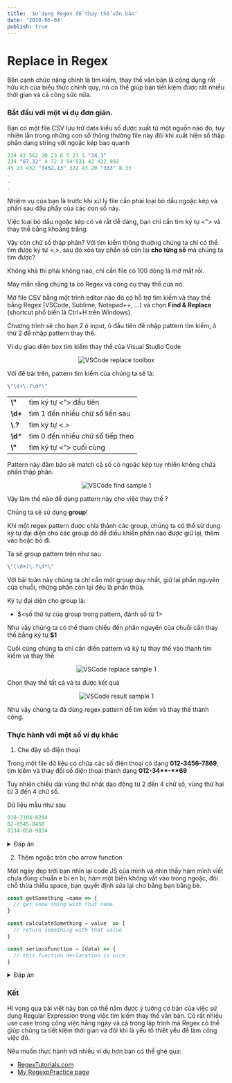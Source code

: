 ```yaml
---
title: 'Sử dụng Regex để thay thế văn bản'
date: '2019-06-04'
publish: true
---
```


# Replace in Regex

Bên cạnh chức năng chính là tìm kiếm, thay thế văn bản là công dụng rất hữu ích của biểu thức chính quy, nó có thể giúp bạn tiết kiệm được rất nhiều thời gian và cả công sức nữa.

### Bắt đầu với một ví dụ đơn giản.

Bạn có một file CSV lưu trữ data kiểu số được xuất từ một nguồn nào đó, tuy nhiên lẫn trong những con số thông thường file này đôi khi xuất hiện số thập phân dạng string với ngoặc kép bao quanh

```js
234 43 562 30 23 6 5 21 5 "34.3"
234 "87.32" 4 72 3 54 531 42 432 992
45 23 432 "3452.13" 322 43 20 "303" 8 33
.
.
.
```
Nhiệm vụ của bạn là trước khi xử lý file cần phải loại bỏ dấu ngoặc kép và phần sau dấu phẩy của các con số này.

Việc loại bỏ dấu ngoặc kép có vẻ rất dễ dàng, bạn chỉ cần tìm ký tự <"> và thay thế bằng khoảng trắng.

Vậy còn chữ số thập phân? Với tìm kiếm thông thường chúng ta chỉ có thể tìm được ký tự <.>, sau đó xóa tay phần số còn lại **cho từng số** mà chúng ta tìm được?

Không khả thi phải không nào, chỉ cần file có 100 dòng là mờ mắt rồi.

May mắn rằng chúng ta có Regex và công cụ thay thể của nó.

Mở file CSV bằng một trình editor nào đó có hỗ trợ tìm kiếm và thay thế bằng Regex (VSCode, Sublime, Notepad++, ...) và chọn **Find & Replace** (shortcut phổ biến là Ctrl+H trên Windows).

Chương trình sẽ cho bạn 2 ô input, ô đầu tiên để nhập pattern tìm kiếm, ô thứ 2 để nhập pattern thay thế.

Ví dụ giao diện box tìm kiếm thay thế của Visual Studio Code
<p align="center">
  <img src="/images/posts/regex-replace/vscode-replace-box.jpg" alt="VSCode replace toolbox" />
</p>

Với đề bài trên, pattern tìm kiếm của chúng ta sẽ là:

```js
\"\d+\.?\d*\"
```
|          |                                  |
|----------|--------------------------------- |
| **\\"**  | tìm ký tự <"> đầu tiên           |
| **\\d+** | tìm 1 đến nhiều chữ số liền sau  |
| **\\.?** | tìm ký tự <.>                    |
| **\\d*** | tìm 0 đến nhiều chữ số tiếp theo |
| **\\"**  | tìm ký tự <"> cuối cùng          |

Pattern này đảm bảo sẽ match cả số có ngoặc kép tuy nhiên không chứa phần thập phân.

<p align="center">
  <img src="/images/posts/regex-replace/vscode-find-sample-1.jpg" alt="VSCode find sample 1" />
</p>

Vậy làm thế nào để dùng pattern này cho việc thay thế ?

Chúng ta sẽ sử dụng **group**!

Khi một regex pattern được chia thành các group, chúng ta có thể sử dụng ký tự đại diện cho các group đó để điều khiển phần nào được giữ lại, thêm vào hoặc bỏ đi.

Ta sẽ group pattern trên như sau

```js
\"(\d+)\.?\d*\"
```

Với bài toán này chúng ta chỉ cần một group duy nhất, giữ lại phần nguyên của chuỗi, những phần còn lại đều là phần thừa.

Ký tự đại diện cho group là:
+ $<số thứ tự của group trong pattern, đánh số từ 1>

Như vậy chúng ta có thể tham chiếu đến phần nguyên của chuỗi cần thay thế bằng ký tự **$1**

Cuối cùng chúng ta chỉ cần điền pattern và ký tự thay thế vào thanh tìm kiếm và thay thế

<p align="center">
  <img src="/images/posts/regex-replace/vscode-replace-sample-1.jpg" alt="VSCode replace sample 1" />
</p>

Chọn thay thế tất cả và ta được kết quả

<p align="center">
  <img src="/images/posts/regex-replace/vscode-result-sample-1.jpg" alt="VSCode result sample 1" />
</p>

Như vậy chúng ta đã dùng regex pattern để tìm kiếm và thay thế thành công.

### Thực hành với một số ví dụ khác

1. Che đậy số điện thoại

Trong một file dữ liệu có chứa các số điện thoại có dạng **012-3456-7869**, tìm kiếm và thay đổi số điện thoại thành dạng **012-34\*\*-\*\*69**

Tuy nhiên chiều dài vùng thứ nhất dao động từ 2 đến 4 chữ số, vùng thứ hai từ 3 đến 4 chữ số.

Dữ liệu mẫu như sau

```js
010-2104-8284
02-8545-8458
0134-058-9834
```

<details>
  <summary>Đáp án</summary>
  <p>

|              |                                    |
|--------------|------------------------------------|
|Pattern       | (\d{2,4}-\d{1,2})(\d{2}-\d{2})(\d+)|
|Replace string| $1\*\*-\*\*$3                          |

</p></details>

2. Thêm ngoặc tròn cho arrow function

Một ngày đẹp trời bạn nhìn lại code JS của mình và nhìn thấy hàm mình viết chưa đúng chuẩn e bi en bi, hàm một biến không vất vào trong ngoặc, đôi chỗ thừa thiếu space, bạn quyết định sửa lại cho bằng bạn bằng bè.

```js
const getSomething =name => {
  // get some thing with that name
}

const calculateSomething = value  => {
  // return something with that value
}

const seriousFunction = (data) => {
  // this function declaration is nice
}
```

<details>
  <summary>Đáp án</summary>
  <p>

|              |                     |
|--------------|---------------------|
|Pattern       | =\s*([^\(\s]+)\s*=> |
|Replace string| =\s($1)\s=>         |

</p></details>

### Kết

Hi vọng qua bài viết này bạn có thể nắm được ý tưởng cơ bản của việc sử dụng Regular Expression trong việc tìm kiếm thay thể văn bản. Có rất nhiều use case trong công việc hằng ngày và cả trong lập trình mà Regex có thể giúp chúng ta tiết kiệm thời gian và đôi khi là yếu tố thiết yếu để làm công việc đó.

Nếu muốn thực hành với nhiều ví dụ hơn bạn có thể ghé qua:

+ [RegexTutorials.com](http://regextutorials.com)
+ [My RegexpPractice page](/regexp)